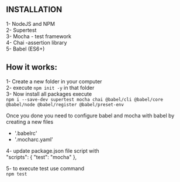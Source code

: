 INSTALLATION 
----------------
1- NodeJS and NPM <br>
2- Supertest <br>
3- Mocha - test framework <br>
4- Chai  -assertion library <br>
5- Babel (ES6+)<br>

How it works: 
-------------
1- Create a new folder in your computer <br>
2- execute  `npm init -y` in that folder <br>
3- Now install all packages execute <br>
`npm i --save-dev supertest mocha chai @babel/cli @babel/core @babel/node @babel/register @babel/preset-env`<br>

Once you done you need to configure babel and mocha with babel by creating a new files <br>
- '.babelrc'
- '.mocharc.yaml'

4- update package.json file script with<br>
  "scripts": {
    "test": "mocha"
  },<br>

5- to execute test use command <br>
`npm test`  